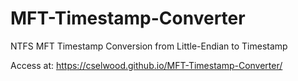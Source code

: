 # MFT-Timestamp-Converter
 NTFS MFT Timestamp Conversion from Little-Endian to Timestamp

Access at: https://cselwood.github.io/MFT-Timestamp-Converter/
